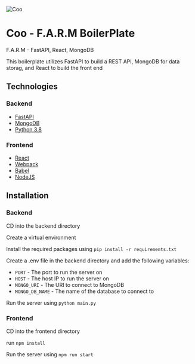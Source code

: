 ![Coo](https://github.com/Pwaters90/Coo/blob/master/coo.jpg)

# Coo - F.A.R.M BoilerPlate
F.A.R.M - FastAPI, React, MongoDB

This boilerplate utilizes FastAPI to build a REST API, MongoDB for data storag, and React to build the front end

## Technologies
### Backend
- [FastAPI](https://fastapi.tiangolo.com/)
- [MongoDB](https://www.mongodb.com/)
- [Python 3.8](https://www.python.org/downloads/release/python-380/)

### Frontend
- [React](https://reactjs.org/)
- [Webpack](https://webpack.js.org/)
- [Babel](https://babeljs.io/)
- [NodeJS](https://nodejs.org/en/)


## Installation
### Backend
CD into the backend directory

Create a virtual environment

Install the required packages using `pip install -r requirements.txt`

Create a .env file in the backend directory and add the following variables:
- `PORT` - The port to run the server on
- `HOST` - The host IP to run the server on
- `MONGO_URI` - The URI to connect to MongoDB
- `MONGO_DB_NAME` - The name of the database to connect to

Run the server using `python main.py`

### Frontend
CD into the frontend directory

run `npm install`

Run the server using `npm run start`





